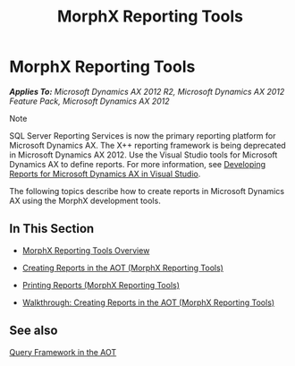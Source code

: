 ﻿---
title: MorphX Reporting Tools
TOCTitle: MorphX Reporting Tools
ms:assetid: 32180636-2f7d-4000-bdcb-4e3d9d5f56f8
ms:mtpsurl: https://technet.microsoft.com/en-us/library/Bb427701(v=AX.60)
ms:contentKeyID: 35290295
ms.date: 11/07/2012
mtps_version: v=AX.60
---

# MorphX Reporting Tools 


_**Applies To:** Microsoft Dynamics AX 2012 R2, Microsoft Dynamics AX 2012 Feature Pack, Microsoft Dynamics AX 2012_


> [!NOTE]
> <P>SQL Server Reporting Services is now the primary reporting platform for Microsoft Dynamics AX. The X++ reporting framework is being deprecated in Microsoft Dynamics AX 2012. Use the Visual Studio tools for Microsoft Dynamics AX to define reports. For more information, see <A href="development-tasks-for-reporting.md">Developing Reports for Microsoft Dynamics AX in Visual Studio</A>.</P>



The following topics describe how to create reports in Microsoft Dynamics AX using the MorphX development tools.

## In This Section

  - [MorphX Reporting Tools Overview](morphx-reporting-tools-overview.md)  

  - [Creating Reports in the AOT (MorphX Reporting Tools)](creating-reports-in-the-aot-morphx-reporting-tools.md)  

  - [Printing Reports (MorphX Reporting Tools)](printing-reports-morphx-reporting-tools.md)  

  - [Walkthrough: Creating Reports in the AOT (MorphX Reporting Tools)](walkthrough-creating-reports-in-the-aot-morphx-reporting-tools.md)  

## See also

[Query Framework in the AOT](https://technet.microsoft.com/en-us/library/cc586122\(v=ax.60\))

